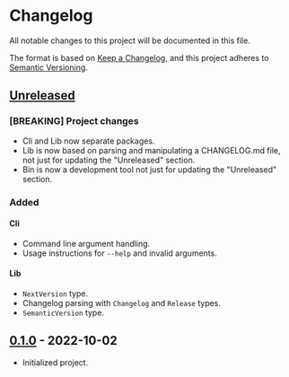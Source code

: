 # Changelog

All notable changes to this project will be documented in this file.

The format is based on [Keep a Changelog](https://keepachangelog.com/en/1.0.0/),
and this project adheres to [Semantic Versioning](https://semver.org/spec/v2.0.0.html).

## [Unreleased]

### [**BREAKING**] Project changes

- Cli and Lib now separate packages.
- Lib is now based on parsing and manipulating a CHANGELOG.md file, not just
  for updating the "Unreleased" section.
- Bin is now a development tool not just for updating the "Unreleased" section.

### Added

#### Cli

- Command line argument handling.
- Usage instructions for `--help` and invalid arguments.

#### Lib

- `NextVersion` type.
- Changelog parsing with `Changelog` and `Release` types.
- `SemanticVersion` type.

## [0.1.0] - 2022-10-02

- Initialized project.

[Unreleased]: https://github.com/sonro/narrate/compare/v0.1.0...HEAD
[0.1.0]: https://github.com/sonro/narrate/releases/tag/v0.1.0
